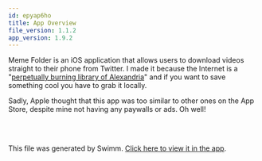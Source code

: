 ```yaml
---
id: epyap6ho
title: App Overview
file_version: 1.1.2
app_version: 1.9.2
---
```


Meme Folder is an iOS application that allows users to download videos straight to their phone from Twitter. I made it because the Internet is a "[perpetually burning library of Alexandria](https://twitter.com/Grady_Booch/status/1419066243307368448)" and if you want to save something cool you have to grab it locally.

Sadly, Apple thought that this app was too similar to other ones on the App Store, despite mine not having any paywalls or ads. Oh well!

<br/>

<br/>

This file was generated by Swimm. [Click here to view it in the app](https://app.swimm.io/repos/Z2l0aHViJTNBJTNBbWVtZS1mb2xkZXIlM0ElM0FlbGxpb3RmaXNrZQ==/docs/epyap6ho).
